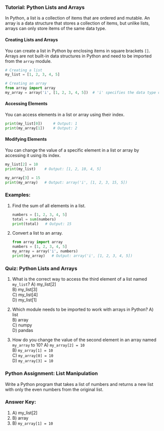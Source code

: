### Tutorial: Python Lists and Arrays

In Python, a list is a collection of items that are ordered and mutable. An array is a data structure that stores a collection of items, but unlike lists, arrays can only store items of the same data type.

#### Creating Lists and Arrays
You can create a list in Python by enclosing items in square brackets `[]`. Arrays are not built-in data structures in Python and need to be imported from the `array` module.
```python
# Creating a list
my_list = [1, 2, 3, 4, 5]

# Creating an array
from array import array
my_array = array('i', [1, 2, 3, 4, 5])  # 'i' specifies the data type of the array (integer)
```

#### Accessing Elements
You can access elements in a list or array using their index.
```python
print(my_list[0])     # Output: 1
print(my_array[1])    # Output: 2
```

#### Modifying Elements
You can change the value of a specific element in a list or array by accessing it using its index.
```python
my_list[2] = 10
print(my_list)    # Output: [1, 2, 10, 4, 5]

my_array[3] = 15
print(my_array)   # Output: array('i', [1, 2, 3, 15, 5])
```

### Examples:
1. Find the sum of all elements in a list.
   ```python
   numbers = [1, 2, 3, 4, 5]
   total = sum(numbers)
   print(total)   # Output: 15
   ```

2. Convert a list to an array.
   ```python
   from array import array
   numbers = [1, 2, 3, 4, 5]
   my_array = array('i', numbers)
   print(my_array)   # Output: array('i', [1, 2, 3, 4, 5])
   ```

### Quiz: Python Lists and Arrays

1. What is the correct way to access the third element of a list named `my_list`?
   A) my_list[2]  
   B) my_list[3]  
   C) my_list[4]  
   D) my_list[1]

2. Which module needs to be imported to work with arrays in Python?
   A) list  
   B) array  
   C) numpy  
   D) pandas

3. How do you change the value of the second element in an array named `my_array` to 10?
   A) `my_array[2] = 10`  
   B) `my_array[1] = 10`  
   C) `my_array[0] = 10`  
   D) `my_array[3] = 10`

### Python Assignment: List Manipulation

Write a Python program that takes a list of numbers and returns a new list with only the even numbers from the original list.

### Answer Key:

1. A) my_list[2]  
2. B) array  
3. B) `my_array[1] = 10`  